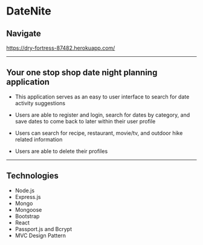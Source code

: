 # DateNite
## Navigate
https://dry-fortress-87482.herokuapp.com/

***

## Your one stop shop date night planning application

* This application serves as an easy to user interface to search for date activity suggestions

* Users are able to register and login, search for dates by category, and save dates to come back to later within their user profile

* Users can search for recipe, restaurant, movie/tv, and outdoor hike related information

* Users are able to delete their profiles

***

## Technologies

* Node.js 
* Express.js
* Mongo
* Mongoose 
* Bootstrap
* React
* Passport.js and Bcrypt
* MVC Design Pattern
